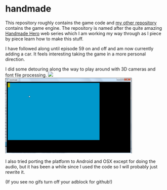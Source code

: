 # handmade

This repository roughly contains the game code and [my other repository](https://github.com/Bjeeeern/platform) 
contains the game engine. The repository is named after the quite amazing [Handmade Hero](https://handmadehero.org/) web series
which I am working my way through as I piece by piece learn how to make this stuff.

I have followed along until episode 59 on and off and am now currently adding a car. It feels interesting taking the game in a more personal direction.

I did some detouring along the way to play around with 3D cameras and font file processing. 
<img src="promo_data/3DCamera.gif" width="400" /> <img src="promo_data/FontIsWorkingJapaneseToo.gif" width="400" />

I also tried porting the platform to Android and OSX except for doing the audio, but it has been a while since I used the code so I will probably just rewrite it. 

(If you see no gifs turn off your adblock for github!)
